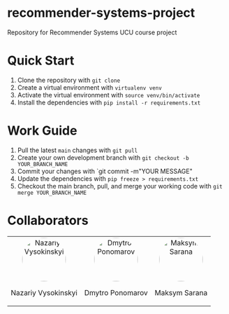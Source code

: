 # recommender-systems-project
Repository for Recommender Systems UCU course project

# Quick Start
1. Clone the repository with `git clone`
2. Create a virtual environment with `virtualenv venv`
3. Activate the virtual environment with `source venv/bin/activate`
4. Install the dependencies with `pip install -r requirements.txt`

# Work Guide
1. Pull the latest `main` changes with `git pull`
2. Create your own development branch with `git checkout -b YOUR_BRANCH_NAME`
3. Commit your changes with `git commit -m"YOUR MESSAGE"
4. Update the dependencies with `pip freeze > requirements.txt`
5. Checkout the main branch, pull, and merge your working code with `git merge YOUR_BRANCH_NAME`

# Collaborators
<table>
  <tr>
    <td align="center">
      <img src="https://media.licdn.com/dms/image/D4D03AQFP6HBqv2wwfg/profile-displayphoto-shrink_800_800/0/1672130410834?e=1691625600&v=beta&t=3Yxkabb0Tm6wj_hj2XG-cAUessVr0dRAuphxzZTiLOg" alt="Nazariy Vysokinskyi" width="100" style="border-radius: 50%;">
      <p>Nazariy Vysokinskyi</p>
    </td>
    <td align="center">
      <img src="https://cdn.iconscout.com/icon/free/png-256/free-avatar-370-456322.png?f=webp" alt="Dmytro Ponomarov" width="100" style="border-radius: 50%;">
      <p>Dmytro Ponomarov</p>
    </td>
    <td align="center">
      <img src="https://media.licdn.com/dms/image/C5603AQGXQqM0arUrXA/profile-displayphoto-shrink_800_800/0/1516432360820?e=1695859200&v=beta&t=6RT0PJ3bm2rXkuwFA-26_Kgn6lv0ZELM1d5YELf_kWI" alt="Maksym Sarana" width="100" style="border-radius: 50%;">
      <p>Maksym Sarana</p>
    </td>
  </tr>
</table>

